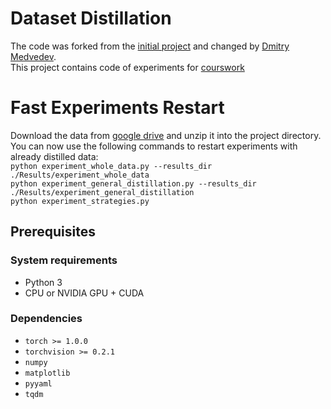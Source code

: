 # Dataset Distillation
The code was forked from the [initial project](https://github.com/SsnL/dataset-distillation) and changed by [Dmitry Medvedev](https://github.com/dm-medvedev).  
This project contains code of experiments for [courswork](https://github.com/dm-medvedev/dataset-distillation/blob/master/docs/presentation.pdf)

# Fast Experiments Restart
Download the data from [google drive](https://drive.google.com/file/d/1zvu7ywHsaG8Ek2G_atzmSy_rycptDeYd/view?usp=sharing) and unzip it into the project directory. You can now use the following commands to restart experiments with already distilled data:  
``python experiment_whole_data.py --results_dir ./Results/experiment_whole_data``  
``python experiment_general_distillation.py --results_dir ./Results/experiment_general_distillation``  
``python experiment_strategies.py``  

## Prerequisites

### System requirements
- Python 3
- CPU or NVIDIA GPU + CUDA

### Dependencies
- ``torch >= 1.0.0``
- ``torchvision >= 0.2.1``
- ``numpy``
- ``matplotlib``
- ``pyyaml``
- ``tqdm``

